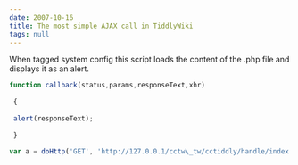 ```yaml
---
date: 2007-10-16
title: The most simple AJAX call in TiddlyWiki
tags: null
---
```

When tagged system config this script loads the content of the .php file and displays it as an alert.  

```js
function callback(status,params,responseText,xhr)
  
 {
  
 alert(responseText);
  
 }
```
  
```js
var a = doHttp('GET', 'http://127.0.0.1/cctw\_tw/cctiddly/handle/index.php',null,null,null,null,callback);
```
  

        